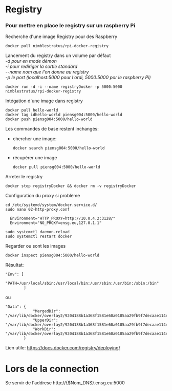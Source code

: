 # Registry

### Pour mettre en place le registry sur un raspberry Pi
Recherche d'une image Registry pour des Raspberry

    docker pull nimblestratus/rpi-docker-registry

Lancement du registry dans un volume par défaut  
*-d pour en mode démon*  
*-i pour rediriger la sortie standard*  
*--name nom que l'on donne au registry*  
*-p le port (localhost:5000 pour l'ordi, 5000:5000 por le raspberry Pi)*   

    docker run -d -i --name registryDocker -p 5000:5000   nimblestratus/rpi-docker-registry  


Intégation d'une image dans registry

    docker pull hello-world
    docker tag idhello-world piensg004:5000/hello-world
    docker push piensg004:5000/hello-world

Les commandes de base restent inchangés:
- chercher une image:

      docker search piensg004:5000/hello-world

- récupérer une image

      docker pull piensg004:5000/hello-world

Arreter le registry

    docker stop registryDocker && docker rm -v registryDocker

Configuration du proxy si problème

    cd /etc/systemd/system/docker.service.d/
    sudo nano 02-http-proxy.conf

      Environment="HTTP_PROXY=http://10.0.4.2:3128/"
      Environment="NO_PROXY=ensg.eu,127.0.1.1"

    sudo systemctl daemon-reload
    sudo systemctl restart docker
    
Regarder ou sont les images 
    
    docker inspect piensg004:5000/hello-world
    
Résultat: 

    "Env": [  
                "PATH=/usr/local/sbin:/usr/local/bin:/usr/sbin:/usr/bin:/sbin:/bin"  
            ]  
            
ou  
   
    "Data": {  
                "MergedDir": "/var/lib/docker/overlay2/9204188b1a368f1581e60a0105aa29fb9f7decaae114e741031fddf101101eeb/merged",  
                "UpperDir": "/var/lib/docker/overlay2/9204188b1a368f1581e60a0105aa29fb9f7decaae114e741031fddf101101eeb/diff",  
                "WorkDir": "/var/lib/docker/overlay2/9204188b1a368f1581e60a0105aa29fb9f7decaae114e741031fddf101101eeb/work"  
            }  
         
    

Lien utile:
https://docs.docker.com/registry/deploying/

# Lors de la connection

Se servir de l'addrese http://{$Nom_DNS}.ensg.eu:5000
